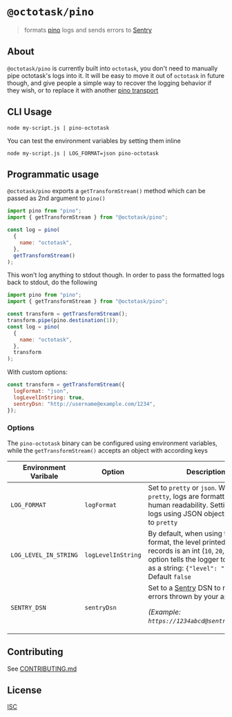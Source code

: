 # `@octotask/pino`

> formats [pino](https://github.com/pinojs/pino) logs and sends errors to [Sentry](https://sentry.io)

## About

`@octotask/pino` is currently built into `octotask`, you don't need to manually pipe octotask's logs into it. It will be easy to move it out of `octotask` in future though, and give people a simple way to recover the logging behavior if they wish, or to replace it with another [pino transport](https://getpino.io/#/docs/transports)

## CLI Usage

```
node my-script.js | pino-octotask
```

You can test the environment variables by setting them inline

```
node my-script.js | LOG_FORMAT=json pino-octotask
```

## Programmatic usage

`@octotask/pino` exports a `getTransformStream()` method which can be passed as 2nd argument to `pino()`

```js
import pino from "pino";
import { getTransformStream } from "@octotask/pino";

const log = pino(
  {
    name: "octotask",
  },
  getTransformStream()
);
```

This won't log anything to stdout though. In order to pass the formatted logs back to stdout, do the following

```js
import pino from "pino";
import { getTransformStream } from "@octotask/pino";

const transform = getTransformStream();
transform.pipe(pino.destination(1));
const log = pino(
  {
    name: "octotask",
  },
  transform
);
```

With custom options:

```js
const transform = getTransformStream({
  logFormat: "json",
  logLevelInString: true,
  sentryDsn: "http://username@example.com/1234",
});
```

### Options

The `pino-octotask` binary can be configured using environment variables, while the `getTransformStream()` accepts an object with according keys

| Environment Varibale  | Option             | Description                                                                                                                                                                                              |
| --------------------- | ------------------ | -------------------------------------------------------------------------------------------------------------------------------------------------------------------------------------------------------- |
| `LOG_FORMAT`          | `logFormat`        | Set to `pretty` or `json`. When set to `pretty`, logs are formatted for human readability. Setting to `json` logs using JSON objects. Defaults to `pretty`                                               |
| `LOG_LEVEL_IN_STRING` | `logLevelInString` | By default, when using the `json` format, the level printed in the log records is an int (`10`, `20`, ..). This option tells the logger to print level as a string: `{"level": "info"}`. Default `false` |
| `SENTRY_DSN`          | `sentryDsn`        | Set to a [Sentry](https://sentry.io/) DSN to report all errors thrown by your app. <p>_(Example: `https://1234abcd@sentry.io/12345`)_</p>                                                                |

## Contributing

See [CONTRIBUTING.md](CONTRIBUTING.md)

## License

[ISC](LICENSE)
